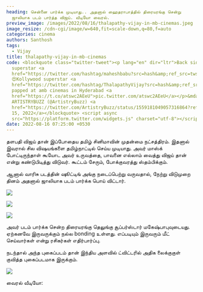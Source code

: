 ```yaml
---
heading: சென்னை பார்க்க முடியாது.. அதனால் ஹைதராபாத்தில் திரையரங்கு சென்று
  ஜாலியாக படம் பார்த்த விஜய். வீடியோ வைரல்.
preview_image: /images/2022/08/16/thalapathy-vijay-in-mb-cinemas.jpeg
image_resize: /cdn-cgi/image/w=640,fit=scale-down,q=80,f=auto
categories: cinema
authors: Santhosh
tags:
  - Vijay
title: thalapathy-vijay-in-mb-cinemas
code: <blockquote class="twitter-tweet"><p lang="en" dir="ltr">Back side mana
  superstar <a
  href="https://twitter.com/hashtag/maheshbabu?src=hash&amp;ref_src=twsrc%5Etfw">#maheshbabu</a>
  😍Kollywood superstar <a
  href="https://twitter.com/hashtag/ThalapathyVijay?src=hash&amp;ref_src=twsrc%5Etfw">#ThalapathyVijay</a>
  papped at amb cinemas in Hyderabad <a
  href="https://t.co/atswc2AEeU">pic.twitter.com/atswc2AEeU</a></p>&mdash;
  ARTISTRYBUZZ (@ArtistryBuzz) <a
  href="https://twitter.com/ArtistryBuzz/status/1559181049057316864?ref_src=twsrc%5Etfw">August
  15, 2022</a></blockquote> <script async
  src="https://platform.twitter.com/widgets.js" charset="utf-8"></script>
date: 2022-08-16 07:25:00 +0530
---
```

தளபதி விஜய் தான் இப்போதைய தமிழ் சினிமாவின் முதன்மை நட்சத்திரம். இதனால் இவரால் சில விஷயங்களை தமிழ்நாட்டில் செய்ய முடியாது. அவர் மாஸ்க் போட்டிருந்தாள் கூயோட அவர் உருவத்தை, பாவனை எல்லாம் வைத்து விஜய் தான் என்று கண்டுபிடித்து விடுவர். கூட்டம் சேரும், போக்குவரத்து ஸ்தம்பிக்கும்.

ஆனால் வாரிசு படத்தின் ஷூட்டிங் அங்கு நடைப்பெற்று வருவதால், நேற்று விடுமுறை தினம் அதனால் ஜாலியாக படம் பார்க்க பொய் விட்டார்.

![](/images/2022/08/16/vijay-at-mb-cinemas.jpeg)

![](/images/2022/08/16/vijay-at-mb-cinemas-1.jpeg)

![](/images/2022/08/16/vijay-at-mb-cinemas-2.jpeg)

அவர் படம் பார்க்க சென்ற திரையரங்கு தெலுங்கு சூப்பர்ஸ்டார் மகேஷ்பாபுவுடையது. ஏற்கனவே இருவருக்கும் நல்ல bonding உள்ளது. எப்படியும் இருவரும் மீட் செய்வார்கள் என்று ரசிகர்கள் எதிர்பார்ப்பு.

நடந்தால் அந்த புகைப்படம் தான் இந்திய அளவில் ட்விட்டரில் அதிக லைக்குகுள் குவித்த புகைப்படமாக இருக்கும்.

![](/images/2022/08/16/vijay-at-mb-cinemas-3.jpeg)

வைரல் வீடியோ: